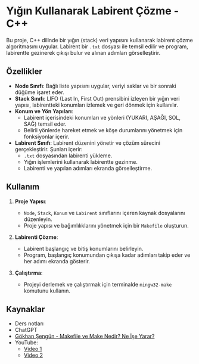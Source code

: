 # Yığın Kullanarak Labirent Çözme - C++

Bu proje, C++ dilinde bir yığın (stack) veri yapısını kullanarak labirent çözme algoritmasını uygular. Labirent bir `.txt` dosyası ile temsil edilir ve program, labirentte gezinerek çıkışı bulur ve alınan adımları görselleştirir.

## Özellikler

- **Node Sınıfı**: Bağlı liste yapısını uygular, veriyi saklar ve bir sonraki düğüme işaret eder.
- **Stack Sınıfı**: LIFO (Last In, First Out) prensibini izleyen bir yığın veri yapısı, labirentteki konumları izlemek ve geri dönmek için kullanılır.
- **Konum ve Yön Yapıları**:
  - Labirent içerisindeki konumları ve yönleri (YUKARI, AŞAĞI, SOL, SAĞ) temsil eder.
  - Belirli yönlerde hareket etmek ve köşe durumlarını yönetmek için fonksiyonlar içerir.
- **Labirent Sınıfı**: Labirent düzenini yönetir ve çözüm sürecini gerçekleştirir. Şunları içerir:
  - `.txt` dosyasından labirenti yükleme.
  - Yığın işlemlerini kullanarak labirentte gezinme.
  - Labirenti ve yapılan adımları ekranda görselleştirme.

## Kullanım

1. **Proje Yapısı**:
   - `Node`, `Stack`, `Konum` ve `Labirent` sınıflarını içeren kaynak dosyalarını düzenleyin.
   - Proje yapısı ve bağımlılıklarını yönetmek için bir `Makefile` oluşturun.

2. **Labirenti Çözme**:
   - Labirent başlangıç ve bitiş konumlarını belirleyin.
   - Program, başlangıç konumundan çıkışa kadar adımları takip eder ve her adımı ekranda gösterir.

3. **Çalıştırma**:
   - Projeyi derlemek ve çalıştırmak için terminalde `mingw32-make` komutunu kullanın.

## Kaynaklar

- Ders notları
- ChatGPT
- [Gökhan Şengün - Makefile ve Make Nedir? Ne İşe Yarar?](https://gokhansengun.com/makefile-ve-make-nedir-ne-ise-yarar/)
- YouTube:
  - [Video 1](https://www.youtube.com/watch?v=mTdhPXfsU8c)
  - [Video 2](https://youtu.be/SGqmFMm9eEo?si=I7b6WcMXpLCNjTeP)
